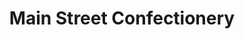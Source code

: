 ---
title: "Main Street Confectionery"
url: /lake-buena-vista/main-street-confectionery/
shop: Süßwaren
---